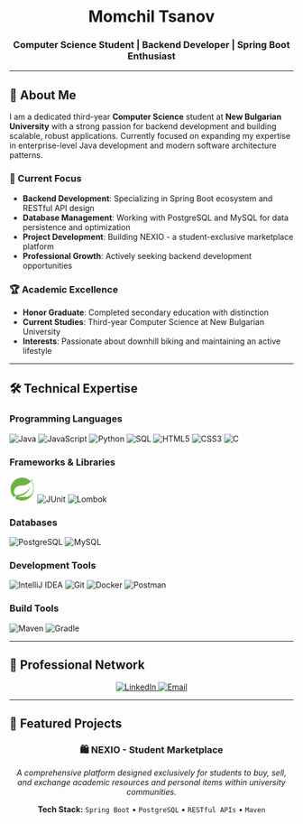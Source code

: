 <h1 align="center">Momchil Tsanov</h1>
<h3 align="center">Computer Science Student | Backend Developer | Spring Boot Enthusiast</h3>

---

## 🎯 About Me

I am a dedicated third-year **Computer Science** student at **New Bulgarian University** with a strong passion for backend development and building scalable, robust applications. Currently focused on expanding my expertise in enterprise-level Java development and modern software architecture patterns.

### 🔭 Current Focus
-   **Backend Development**: Specializing in Spring Boot ecosystem and RESTful API design
-   **Database Management**: Working with PostgreSQL and MySQL for data persistence and optimization  
-   **Project Development**: Building NEXIO - a student-exclusive marketplace platform
-   **Professional Growth**: Actively seeking backend development opportunities

### 🏆 Academic Excellence
-   **Honor Graduate**: Completed secondary education with distinction
-   **Current Studies**: Third-year Computer Science at New Bulgarian University
-   **Interests**: Passionate about downhill biking and maintaining an active lifestyle

---

## 🛠️ Technical Expertise

### **Programming Languages**
<p align="left">
  <img src="https://cdn-icons-png.flaticon.com/512/226/226777.png" alt="Java" width="45" height="45"/>
  <img src="https://cdn-icons-png.flaticon.com/512/5968/5968292.png" alt="JavaScript" width="45" height="45"/>
  <img src="https://cdn-icons-png.flaticon.com/512/5968/5968350.png" alt="Python" width="45" height="45"/>
  <img src="https://cdn-icons-png.flaticon.com/512/4248/4248443.png" alt="SQL" width="45" height="45"/>
  <img src="https://cdn-icons-png.flaticon.com/512/732/732212.png" alt="HTML5" width="45" height="45"/>
  <img src="https://cdn-icons-png.flaticon.com/512/732/732190.png" alt="CSS3" width="45" height="45"/>
  <img src="https://cdn-icons-png.flaticon.com/512/6132/6132222.png" alt="C" width="45" height="45"/>
</p>

### **Frameworks & Libraries**
<p align="left">
  <img src="https://raw.githubusercontent.com/github/explore/80688e429a7d4ef2fca1e82350fe8e3517d3494d/topics/spring-boot/spring-boot.png" alt="Spring Boot" width="45" height="45"/>
  <img src="https://avatars.githubusercontent.com/u/874086?s=200&v=4" alt="JUnit" width="45" height="45"/>
  <img src="https://avatars.githubusercontent.com/u/45949248?s=200&v=4" alt="Lombok" width="45" height="45"/>
</p>

### **Databases**
<p align="left">
  <img src="https://cdn-icons-png.flaticon.com/512/5968/5968342.png" alt="PostgreSQL" width="45" height="45"/>
  <img src="https://cdn-icons-png.flaticon.com/512/5968/5968313.png" alt="MySQL" width="45" height="45"/>
</p>

### **Development Tools**
<p align="left">
  <img src="https://upload.wikimedia.org/wikipedia/commons/9/9c/IntelliJ_IDEA_Icon.svg" alt="IntelliJ IDEA" width="45" height="45"/>
  <img src="https://cdn.jsdelivr.net/gh/devicons/devicon@latest/icons/git/git-original.svg" alt="Git" width="45" height="45"/>
  <img src="https://cdn-icons-png.flaticon.com/512/919/919853.png" alt="Docker" width="45" height="45"/>
  <img src="https://www.vectorlogo.zone/logos/getpostman/getpostman-icon.svg" alt="Postman" width="45" height="45"/>
  <!-- Replace with more specific icons if available -->
</p>

### **Build Tools**
<p align="left">
  <img src="https://www.vectorlogo.zone/logos/apache_maven/apache_maven-icon.svg" alt="Maven" width="45" height="45"/>
  <img src="https://www.vectorlogo.zone/logos/gradle/gradle-icon.svg" alt="Gradle" width="45" height="45"/>
</p>

---

## 🤝 Professional Network

<div align="center">
  <a href="https://www.linkedin.com/in/momchil-tsanov-5b91a62aa">
    <img src="https://img.icons8.com/color/48/linkedin.png" alt="LinkedIn" width="50" height="50"/>
  </a>

  <a href="mailto:momchilworkspace@gmail.com">
    <img src="https://img.icons8.com/color/48/gmail-new.png" alt="Email" width="50" height="50"/>
  </a>

</div>

---

## 🚀 Featured Projects

<div align="center">

### 🛍️ NEXIO - Student Marketplace
*A comprehensive platform designed exclusively for students to buy, sell, and exchange academic resources and personal items within university communities.*

**Tech Stack:** `Spring Boot` • `PostgreSQL` • `RESTful APIs` • `Maven`

</div>


